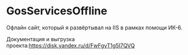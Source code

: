 # GosServicesOffline
Офлайн сайт, который я развёртывал на IIS в рамках помощи ИК-6.

Документация и выгрузка проекта:https://disk.yandex.ru/d/FwFgyT1g5I7QVQ
